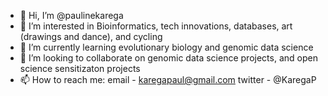 - 👋 Hi, I’m @paulinekarega
- 👀 I’m interested in Bioinformatics, tech innovations, databases, art (drawings and dance), and cycling
- 🌱 I’m currently learning evolutionary biology and genomic data science
- 💞️ I’m looking to collaborate on genomic data science projects, and open science sensitizaton projects
- 📫 How to reach me: email - karegapaul@gmail.com twitter - @KaregaP

<!---
paulinekarega/paulinekarega is a ✨ special ✨ repository because its `README.md` (this file) appears on your GitHub profile.
You can click the Preview link to take a look at your changes.
--->
